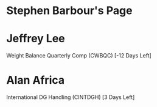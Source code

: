 # Stephen Barbour's Page




# Jeffrey Lee


Weight Balance Quarterly Comp (CWBQC) [-12 Days Left]



# Alan Africa


International DG Handling (CINTDGH) [3 Days Left]



